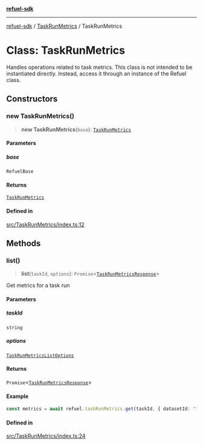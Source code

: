 [**refuel-sdk**](../../README.md)

***

[refuel-sdk](../../modules.md) / [TaskRunMetrics](../README.md) / TaskRunMetrics

# Class: TaskRunMetrics

Handles operations related to task metrics.
This class is not intended to be instantiated directly.
Instead, access it through an instance of the Refuel class.

## Constructors

### new TaskRunMetrics()

> **new TaskRunMetrics**(`base`): [`TaskRunMetrics`](TaskRunMetrics.md)

#### Parameters

##### base

`RefuelBase`

#### Returns

[`TaskRunMetrics`](TaskRunMetrics.md)

#### Defined in

[src/TaskRunMetrics/index.ts:12](https://github.com/refuel-ai/refuel-sdk/blob/ce96b857bf5c9f1c73e98ea4629535109c473935/src/TaskRunMetrics/index.ts#L12)

## Methods

### list()

> **list**(`taskId`, `options`): `Promise`\<[`TaskRunMetricsResponse`](../../types/interfaces/TaskRunMetricsResponse.md)\>

Get metrics for a task run

#### Parameters

##### taskId

`string`

##### options

[`TaskRunMetricsListOptions`](../../types/interfaces/TaskRunMetricsListOptions.md)

#### Returns

`Promise`\<[`TaskRunMetricsResponse`](../../types/interfaces/TaskRunMetricsResponse.md)\>

#### Example

```ts
const metrics = await refuel.taskRunMetrics.get(taskId, { datasetId: "123" });
```

#### Defined in

[src/TaskRunMetrics/index.ts:24](https://github.com/refuel-ai/refuel-sdk/blob/ce96b857bf5c9f1c73e98ea4629535109c473935/src/TaskRunMetrics/index.ts#L24)
